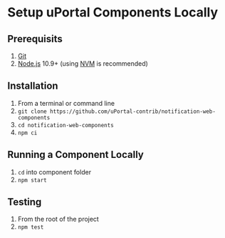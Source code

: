 # Setup uPortal Components Locally

## Prerequisits

1.  [Git][]
2.  [Node.js][] 10.9+ (using [NVM][] is recommended)

## Installation

1.  From a terminal or command line
2.  `git clone https://github.com/uPortal-contrib/notification-web-components`
3.  `cd notification-web-components`
4.  `npm ci`

## Running a Component Locally

1.  `cd` into component folder
2.  `npm start`

## Testing

1.  From the root of the project
2.  `npm test`

[git]: https://git-scm.com/download
[node.js]: https://nodejs.org/en/download/
[nvm]: https://github.com/creationix/nvm#readme
